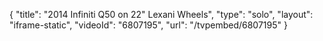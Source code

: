 {
    "title": "2014 Infiniti Q50 on 22\" Lexani Wheels",
    "type": "solo",
    "layout": "iframe-static",
    "videoId": "6807195",
    "url": "\/tvpembed\/6807195"
}